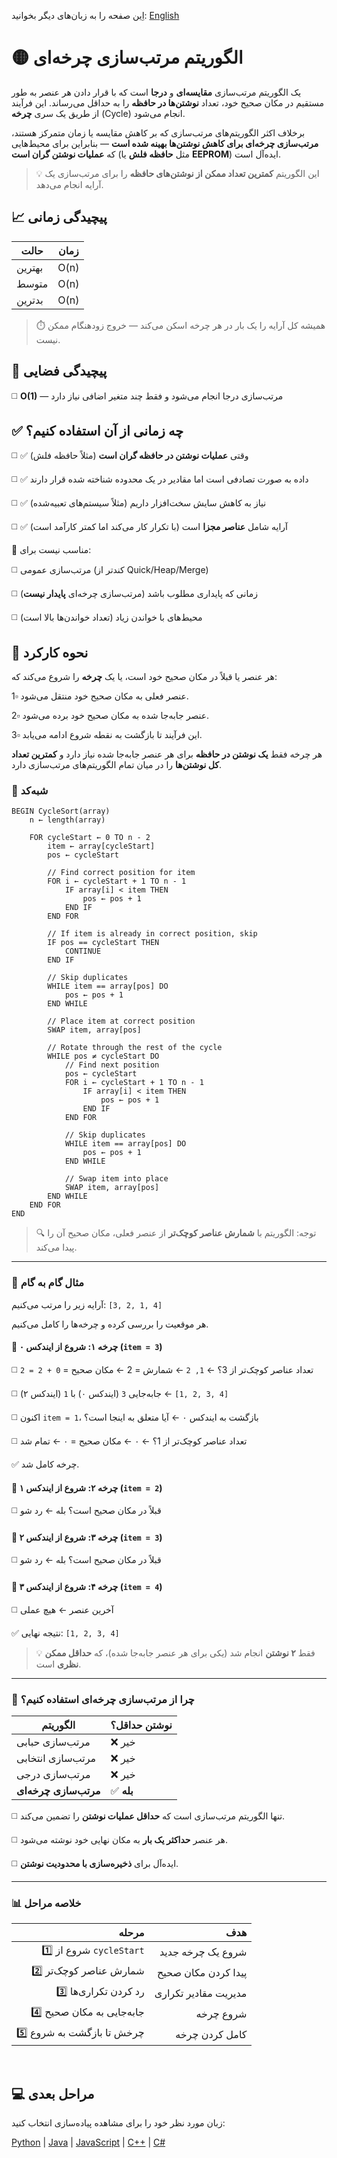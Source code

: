 اِین صفحه را به زبان‌های دیگر بخوانید: [English](/sorting/cycle-sort/README.md)

# 🟡 الگوریتم مرتب‌سازی چرخه‌ای

یک الگوریتم مرتب‌سازی **مقایسه‌ای** و **درجا** است که با قرار دادن هر عنصر به طور مستقیم در مکان صحیح خود، تعداد **نوشتن‌ها در حافظه** را به حداقل می‌رساند. این فرآیند از طریق یک سری **چرخه** (Cycle) انجام می‌شود.

برخلاف اکثر الگوریتم‌های مرتب‌سازی که بر کاهش مقایسه یا زمان متمرکز هستند، **مرتب‌سازی چرخه‌ای برای کاهش نوشتن‌ها بهینه شده است** — بنابراین برای محیط‌هایی که **عملیات نوشتن گران است** (مثل **حافظه فلش** یا **EEPROM**) ایده‌آل است.

> 💡 این الگوریتم **کمترین تعداد ممکن از نوشتن‌های حافظه** را برای مرتب‌سازی یک آرایه انجام می‌دهد.

## 📈 پیچیدگی زمانی

| حالت       | زمان         |
|-----------|--------------|
| بهترین    | O(n)         |
| متوسط     | O(n)         |
| بدترین   | O(n)         |

> ⏱️ همیشه کل آرایه را یک بار در هر چرخه اسکن می‌کند — خروج زودهنگام ممکن نیست.

## 💾 پیچیدگی فضایی
◻️ **O(1)** — مرتب‌سازی درجا انجام می‌شود و فقط چند متغیر اضافی نیاز دارد

## ✅ چه زمانی از آن استفاده کنیم؟
◻️ ✅ وقتی **عملیات نوشتن در حافظه گران است** (مثلاً حافظه فلش)

◻️ ✅ داده به صورت تصادفی است اما مقادیر در یک محدوده شناخته شده قرار دارند

◻️ ✅ نیاز به کاهش سایش سخت‌افزار داریم (مثلاً سیستم‌های تعبیه‌شده)

◻️ ✅ آرایه شامل **عناصر مجزا** است (با تکرار کار می‌کند اما کمتر کارآمد است)

🚫 مناسب نیست برای:

◻️ مرتب‌سازی عمومی (کندتر از Quick/Heap/Merge)

◻️ زمانی که پایداری مطلوب باشد (مرتب‌سازی چرخه‌ای **پایدار نیست**)

◻️ محیط‌های با خواندن زیاد (تعداد خواندن‌ها بالا است)

## 🔄 نحوه کارکرد

هر عنصر یا قبلاً در مکان صحیح خود است، یا یک **چرخه** را شروع می‌کند که:

1▫️ عنصر فعلی به مکان صحیح خود منتقل می‌شود.

2▫️ عنصر جابه‌جا شده به مکان صحیح خود برده می‌شود.

3▫️ این فرآیند تا بازگشت به نقطه شروع ادامه می‌یابد.

هر چرخه فقط **یک نوشتن در حافظه** برای هر عنصر جابه‌جا شده نیاز دارد و **کمترین تعداد کل نوشتن‌ها** را در میان تمام الگوریتم‌های مرتب‌سازی دارد.

### 🧩 شبه‌کد

```
BEGIN CycleSort(array)
    n ← length(array)

    FOR cycleStart ← 0 TO n - 2
        item ← array[cycleStart]
        pos ← cycleStart

        // Find correct position for item
        FOR i ← cycleStart + 1 TO n - 1
            IF array[i] < item THEN
                pos ← pos + 1
            END IF
        END FOR

        // If item is already in correct position, skip
        IF pos == cycleStart THEN
            CONTINUE
        END IF

        // Skip duplicates
        WHILE item == array[pos] DO
            pos ← pos + 1
        END WHILE

        // Place item at correct position
        SWAP item, array[pos]

        // Rotate through the rest of the cycle
        WHILE pos ≠ cycleStart DO
            // Find next position
            pos ← cycleStart
            FOR i ← cycleStart + 1 TO n - 1
                IF array[i] < item THEN
                    pos ← pos + 1
                END IF
            END FOR

            // Skip duplicates
            WHILE item == array[pos] DO
                pos ← pos + 1
            END WHILE

            // Swap item into place
            SWAP item, array[pos]
        END WHILE
    END FOR
END
```

> 🔍 توجه: الگوریتم با **شمارش عناصر کوچک‌تر** از عنصر فعلی، مکان صحیح آن را پیدا می‌کند.

---

### 🔄 مثال گام به گام

آرایه زیر را مرتب می‌کنیم: `‭[3, 2, 1, 4]‬`

هر موقعیت را بررسی کرده و چرخه‌ها را کامل می‌کنیم.

#### 🔁 چرخه ۱: شروع از ایندکس ۰ (`item = 3`)

◻️ تعداد عناصر کوچک‌تر از 3؟ ← `1, 2` ← شمارش = 2 ← مکان صحیح = `0 + 2 = 2`

◻️ جابه‌جایی `3` (ایندکس ۰) با `1` (ایندکس ۲) ← `‭[1, 2, 3, 4]‬`

◻️ اکنون `item = 1`، بازگشت به ایندکس ۰ ← آیا متعلق به اینجا است؟
 
◻️ تعداد عناصر کوچک‌تر از 1؟ ← ۰ ← مکان صحیح = ۰ ← تمام شد

✅ چرخه کامل شد.

#### 🔁 چرخه ۲: شروع از ایندکس ۱ (`item = 2`)

◻️ قبلاً در مکان صحیح است؟ بله ← رد شو

#### 🔁 چرخه ۳: شروع از ایندکس ۲ (`item = 3`)

◻️ قبلاً در مکان صحیح است؟ بله ← رد شو

#### 🔁 چرخه ۴: شروع از ایندکس ۳ (`item = 4`)

◻️ آخرین عنصر ← هیچ عملی

✅ نتیجه نهایی: `‭[1, 2, 3, 4]‬`

> 💡 فقط **۲ نوشتن** انجام شد (یکی برای هر عنصر جابه‌جا شده)، که **حداقل ممکن نظری** است.

---

### 🧠 چرا از مرتب‌سازی چرخه‌ای استفاده کنیم؟

| الگوریتم | نوشتن حداقل؟ |
|---------|-------------|
| مرتب‌سازی حبابی | ❌ خیر |
| مرتب‌سازی انتخابی | ❌ خیر |
| مرتب‌سازی درجی | ❌ خیر |
| **مرتب‌سازی چرخه‌ای** | ✅ **بله** |

◻️ تنها الگوریتم مرتب‌سازی است که **حداقل عملیات نوشتن** را تضمین می‌کند.

◻️ هر عنصر **حداکثر یک بار** به مکان نهایی خود نوشته می‌شود.

◻️ ایده‌آل برای **ذخیره‌سازی با محدودیت نوشتن**.

---

### 📊 خلاصه مراحل

| مرحله | هدف |
|------:|--------:|
| 1️⃣ شروع از `cycleStart` | شروع یک چرخه جدید |
| 2️⃣ شمارش عناصر کوچک‌تر | پیدا کردن مکان صحیح |
| 3️⃣ رد کردن تکراری‌ها | مدیریت مقادیر تکراری |
| 4️⃣ جابه‌جایی به مکان صحیح | شروع چرخه |
| 5️⃣ چرخش تا بازگشت به شروع | کامل کردن چرخه |

<br />

## 💻 مراحل بعدی

زبان مورد نظر خود را برای مشاهده پیاده‌سازی انتخاب کنید:

[Python](/sorting/cycle-sort/python/cycle_sort.py) | [Java](/sorting/cycle-sort/java/CycleSort.java) | [JavaScript](/sorting/cycle-sort/javascript/cycle-sort.js) | [C++](/sorting/cycle-sort/C++/cycle_sort.cpp) | [C#](/sorting/cycle-sort/csharp/CycleSort.cs)